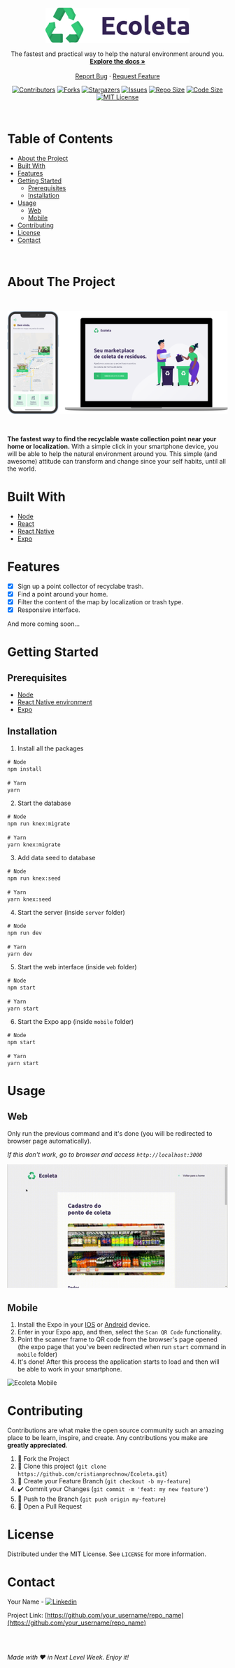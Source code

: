 <p align="center">
  <a href="https://github.com/cristianprochnow/Ecoleta">
    <img src="./.github/ecoleta.svg" alt="Ecoleta" height="80">
  </a>

  <p align="center">
    The fastest and practical way to help the natural environment around you.
    <br />
    <a href="https://github.com/cristianprochnow/Ecoleta"><strong>Explore the docs »</strong></a>
    <br />
    <br />
    <a href="https://github.com/cristianprochnow/Ecoleta/issues">Report Bug</a>
    ·
    <a href="https://github.com/cristianprochnow/Ecoleta/issues">Request Feature</a>
  </p>
</p>
<div align="center">

  [![Contributors][contributors-shield]][contributors-url]
  [![Forks][forks-shield]][forks-url]
  [![Stargazers][stars-shield]][stars-url]
  [![Issues][issues-shield]][issues-url]
  [![Repo Size][repo-size-shield]][repo-size-url]
  [![Code Size][code-size-shield]][code-size-url]
  [![MIT License][license-shield]][license-url]

</div>
<br />

<h1>Table of Contents</h1>

* [About the Project](#about-the-project)
* [Built With](#built-with)
* [Features](#features)
* [Getting Started](#getting-started)
  * [Prerequisites](#prerequisites)
  * [Installation](#installation)
* [Usage](#usage)
  * [Web](#web-usage)
  * [Mobile](#mobile-usage)
* [Contributing](#contributing)
* [License](#license)
* [Contact](#contact)

<br />

<h1 id="about-the-project">About The Project</h1>

<br />

<div align="center">

  [![Product Name Screen Shot][product-screenshot]](./.github/ecoleta.png)

</div>

<br />

**The fastest way to find the recyclable waste collection point near your home or localization.** With a simple click in your smartphone device, you will be able to help the natural environment around you. This simple (and awesome) attitude can transform and change since your self habits, until all the world.

<h1 id="built-with">Built With</h1>

* [Node](https://github.com/nodejs/node)
* [React](https://github.com/facebook/react)
* [React Native](https://github.com/facebook/react-native)
* [Expo](https://github.com/expo/expo)


<h1 id="features">Features</h1>

- [x] Sign up a point collector of recyclabe trash.
- [x] Find a point around your home.
- [x] Filter the content of the map by localization or trash type.
- [x] Responsive interface.

And more coming soon...


<h1 id="getting-started">Getting Started</h1>

<h2 id="prerequisites">Prerequisites</h2>

- [Node](https://nodejs.org/en/download/)
- [React Native environment](https://reactnative.dev/docs/environment-setup)
- [Expo](https://docs.expo.io/)

<h2 id="installation">Installation</h2>

1. Install all the packages
```shell
# Node
npm install

# Yarn
yarn
```

2. Start the database
```shell
# Node
npm run knex:migrate

# Yarn
yarn knex:migrate
```

3. Add data seed to database
```shell
# Node
npm run knex:seed

# Yarn
yarn knex:seed
```

4. Start the server (inside `server` folder)
```shell
# Node
npm run dev

# Yarn
yarn dev
```

5. Start the web interface (inside `web` folder)
```shell
# Node
npm start

# Yarn
yarn start
```

6. Start the Expo app (inside `mobile` folder)
```shell
# Node
npm start

# Yarn
yarn start
```


<h1 id="usage">Usage</h1>

<h2 id="web-usage">Web</h2>

Only run the previous command and it's done (you will be redirected to browser page automatically).

_If this don't work, go to browser and access `http://localhost:3000`_

<img src="./.github/ecoleta-demo.gif" alt="Ecoleta Web" />

<h2 id="mobile-usage">Mobile</h2>

1. Install the Expo in your [IOS](https://apps.apple.com/br/app/expo-client/id982107779) or [Android](https://play.google.com/store/apps/details?id=host.exp.exponent&hl=en) device.
2. Enter in your Expo app, and then, select the `Scan QR Code` functionality.
3. Point the scanner frame to QR code from the browser's page opened (the expo page that you've been redirected when run `start` command in `mobile` folder)
4. It's done! After this process the application starts to load and then will be able to work in your smartphone.

<img src="./.github/ecoleta-demo-mobile.gif" alt="Ecoleta Mobile" />

<br />

<h1 id="contributing">Contributing</h1>

Contributions are what make the open source community such an amazing place to be learn, inspire, and create. Any contributions you make are **greatly appreciated**.

1. 🍴 Fork the Project
2. 👯 Clone this project (`git clone https://github.com/cristianprochnow/Ecoleta.git`)
3. 🔀 Create your Feature Branch (`git checkout -b my-feature`)
4. ✔️ Commit your Changes (`git commit -m 'feat: my new feature'`)
5. 📌 Push to the Branch (`git push origin my-feature`)
6. 🔁 Open a Pull Request


<h1 id="license">License</h1>

Distributed under the MIT License. See `LICENSE` for more information.


<h1 id="contact">Contact</h1>

Your Name - [![Linkedin][linkedin-shield]][linkedin-url]

Project Link: [https://github.com/your_username/repo_name](https://github.com/your_username/repo_name)

<br />
<br />

_Made with &hearts; in Next Level Week. Enjoy it!_

[contributors-shield]: https://img.shields.io/github/contributors/cristianprochnow/Ecoleta.svg?style=flat
[contributors-url]: https://github.com/cristianprochnow/Ecoleta/graphs/contributors
[forks-shield]: https://img.shields.io/github/forks/cristianprochnow/Ecoleta.svg?style=flat
[forks-url]: https://github.com/cristianprochnow/Ecoleta/network/members
[stars-shield]: https://img.shields.io/github/stars/cristianprochnow/Ecoleta.svg?style=flat
[stars-url]: https://github.com/cristianprochnow/Ecoleta/stargazers
[issues-shield]: https://img.shields.io/github/issues/cristianprochnow/Ecoleta.svg?style=flat
[issues-url]: https://github.com/cristianprochnow/Ecoleta/issues
[license-shield]: https://img.shields.io/github/license/cristianprochnow/Ecoleta.svg?style=flat
[license-url]: https://github.com/cristianprochnow/Ecoleta/blob/master/LICENSE.txt
[repo-size-shield]: https://img.shields.io/github/repo-size/cristianprochnow/Ecoleta.svg?style=flat
[repo-size-url]: https://github.com/cristianprochnow/Ecoleta
[code-size-shield]: https://img.shields.io/github/languages/code-size/cristianprochnow/Ecoleta
[code-size-url]: https://github.com/cristianprochnow/Ecoleta
[linkedin-shield]: https://img.shields.io/badge/-LinkedIn-black.svg?style=flat&logo=linkedin&colorB=0077b4
[linkedin-url]: https://www.linkedin.com/in/cristianprochnow
[product-screenshot]: ./.github/ecoleta.png
